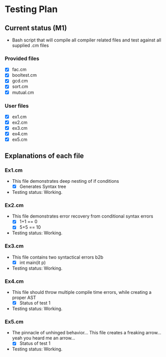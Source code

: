 # Testing Plan

## Current status (M1)

- Bash script that will compile all compiler related files and test against all supplied .cm files

### Provided files

- [x] fac.cm
- [x] booltest.cm
- [x] gcd.cm
- [x] sort.cm
- [x] mutual.cm

### User files

- [x] ex1.cm
- [x] ex2.cm
- [x] ex3.cm
- [x] ex4.cm
- [x] ex5.cm

## Explanations of each file

### Ex1.cm

- This file demonstrates deep nesting of if conditions
  - [x] Generates Syntax tree
- Testing status: Working.

### Ex2.cm

- This file demonstrates error recovery from conditional syntax errors
  - [x] 1+1 == 0
  - [x] 5+5 == 10
- Testing status: Working.

### Ex3.cm

- This file contains two syntactical errors b2b
  - [x] int main(it p)
- Testing status: Working.

### Ex4.cm

- This file should throw multiple compile time errors, while creating a proper AST
  - [x] Status of test 1
- Testing status: Working.

### Ex5.cm

- The pinnacle of unhinged behavior... This file creates a freaking arrow... yeah you heard me an arrow...
  - [x] Status of test 1
- Testing status: Working.
